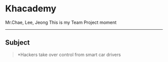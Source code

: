 # Khacademy
Mr.Chae, Lee, Jeong
This is my Team Project moment<hr/>
## Subject
> *Hackers take over control from smart car drivers
